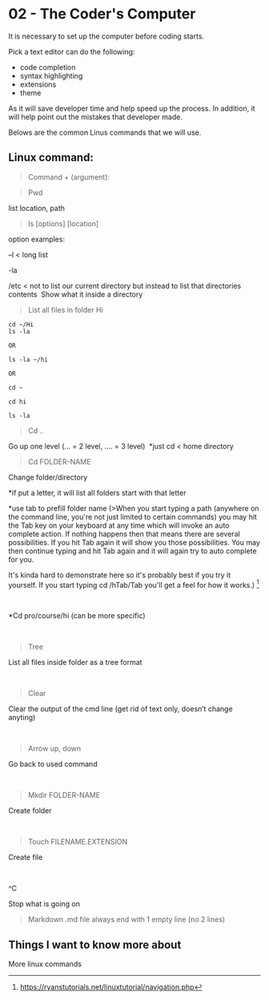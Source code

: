 # 02 - The Coder's Computer

It is necessary to set up the computer before coding starts. 

Pick a text editor can do the following: 
* code completion 
* syntax highlighting 
* extensions 
* theme

As it will save developer time and help speed up the process. In addition, it will help point out the mistakes that developer made. 

Belows are the common Linus commands that we will use. 

## Linux command:
> Command + (argument): 


> Pwd 


list location, path 



> ls [options] [location] 

option examples:

–l < long list 

-la

/etc < not to list our current directory but instead to list that directories contents 
Show what it inside a directory 

> List all files in folder Hi

```
cd ~/Hi
ls -la

OR

ls -la ~/hi

OR

cd ~

cd hi

ls -la
```
> Cd .. 

Go up one level (… = 2 level, …. = 3 level) 
*just cd < home directory 
 

> Cd FOLDER-NAME 

Change folder/directory 

*if put a letter, it will list all folders start with that letter 

*use tab to prefill folder name (>When you start typing a path (anywhere on the command line, you're not just limited to certain commands) you may hit the Tab key on your keyboard at any time which will invoke an auto complete action. If nothing happens then that means there are several possibilities. If you hit Tab again it will show you those possibilities. You may then continue typing and hit Tab again and it will again try to auto complete for you. 

It's kinda hard to demonstrate here so it's probably best if you try it yourself. If you start typing cd /hTab/<beginning of your username>Tab you'll get a feel for how it works.) [^1]

  

*Cd pro/course/hi  (can be more specific) 

 


> Tree 

List all files inside folder as a tree format 

 

> Clear 

Clear the output of the cmd line (get rid of text only, doesn’t change anyting) 

 

> Arrow up, down 

Go back to used command 

 
 

> Mkdir FOLDER-NAME 

Create folder 

 

> Touch FILENAME.EXTENSION 

Create file 

 

^C 

Stop what is going on  

 > Markdown .md file always end with 1 empty line (no 2 lines) 
  
  ## Things I want to know more about
  
  More linux commands
  

[^1]: https://ryanstutorials.net/linuxtutorial/navigation.php 
  
  
